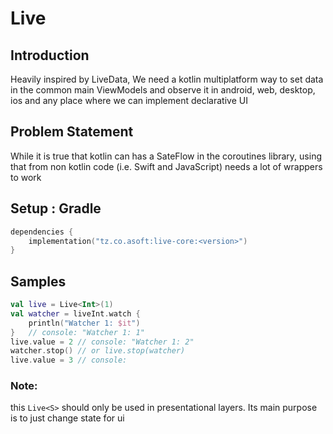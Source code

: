 # Live

## Introduction

Heavily inspired by LiveData, We need a kotlin multiplatform way to set data in the common main ViewModels and observe it in android, web, desktop, ios and any place where we can implement declarative
UI

## Problem Statement

While it is true that kotlin can has a SateFlow in the coroutines library, using that from non kotlin code (i.e. Swift and JavaScript) needs a lot of wrappers to work

## Setup : Gradle

```kotlin
dependencies {
    implementation("tz.co.asoft:live-core:<version>")
}
```

## Samples

```kotlin
val live = Live<Int>(1)
val watcher = liveInt.watch {
    println("Watcher 1: $it")
}   // console: "Watcher 1: 1"
live.value = 2 // console: "Watcher 1: 2"
watcher.stop() // or live.stop(watcher)
live.value = 3 // console: 
```

### Note:

this `Live<S>` should only be used in presentational layers. Its main purpose is to just change state for ui